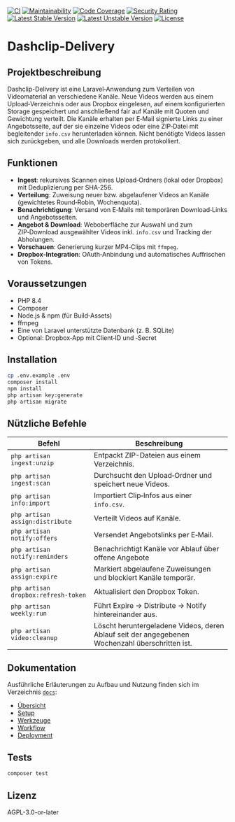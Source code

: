 [![CI](https://github.com/N3XT0R/dashclip-delivery/actions/workflows/ci.yml/badge.svg)](https://github.com/N3XT0R/dashclip-delivery/actions/workflows/ci.yml)
[![Maintainability](https://qlty.sh/gh/N3XT0R/projects/dashclip-delivery/maintainability.svg)](https://qlty.sh/gh/N3XT0R/projects/dashclip-delivery)
[![Code Coverage](https://qlty.sh/gh/N3XT0R/projects/dashclip-delivery/coverage.svg)](https://qlty.sh/gh/N3XT0R/projects/dashclip-delivery)
[![Security Rating](https://sonarcloud.io/api/project_badges/measure?project=N3XT0R_dashclip-delivery&metric=security_rating)](https://sonarcloud.io/summary/new_code?id=N3XT0R_dashclip-delivery)
[![Latest Stable Version](https://poser.pugx.org/n3xt0r/dashclip-delivery/v/stable)](https://packagist.org/packages/n3xt0r/dashclip-delivery)
[![Latest Unstable Version](https://poser.pugx.org/n3xt0r/dashclip-delivery/v/unstable)](https://packagist.org/packages/n3xt0r/dashclip-delivery)
[![License](https://poser.pugx.org/n3xt0r/dashclip-delivery/license)](https://packagist.org/packages/n3xt0r/dashclip-delivery)

# Dashclip-Delivery

## Projektbeschreibung

Dashclip-Delivery ist eine Laravel‑Anwendung zum Verteilen von Videomaterial an verschiedene Kanäle. Neue Videos werden
aus
einem Upload‑Verzeichnis oder aus Dropbox eingelesen, auf einem konfigurierten Storage gespeichert und anschließend fair
auf Kanäle mit Quoten und Gewichtung verteilt. Die Kanäle erhalten per E‑Mail signierte Links zu einer Angebotsseite,
auf der sie einzelne Videos oder eine ZIP‑Datei mit begleitender `info.csv` herunterladen können. Nicht benötigte Videos
lassen sich zurückgeben, und alle Downloads werden protokolliert.

## Funktionen

- **Ingest**: rekursives Scannen eines Upload‑Ordners (lokal oder Dropbox) mit Deduplizierung per SHA‑256.
- **Verteilung**: Zuweisung neuer bzw. abgelaufener Videos an Kanäle (gewichtetes Round‑Robin, Wochenquota).
- **Benachrichtigung**: Versand von E‑Mails mit temporären Download‑Links und Angebotsseiten.
- **Angebot & Download**: Weboberfläche zur Auswahl und zum ZIP‑Download ausgewählter Videos inkl. `info.csv` und
  Tracking der Abholungen.
- **Vorschauen**: Generierung kurzer MP4‑Clips mit `ffmpeg`.
- **Dropbox‑Integration**: OAuth‑Anbindung und automatisches Auffrischen von Tokens.

## Voraussetzungen

- PHP 8.4
- Composer
- Node.js & npm (für Build‑Assets)
- ffmpeg
- Eine von Laravel unterstützte Datenbank (z. B. SQLite)
- Optional: Dropbox‑App mit Client‑ID und ‑Secret

## Installation

```bash
cp .env.example .env
composer install
npm install
php artisan key:generate
php artisan migrate
```

## Nützliche Befehle

| Befehl                              | Beschreibung                                                                                    |
|-------------------------------------|-------------------------------------------------------------------------------------------------|
| `php artisan ingest:unzip`          | Entpackt ZIP-Dateien aus einem Verzeichnis.                                                     |
| `php artisan ingest:scan`           | Durchsucht den Upload‑Ordner und speichert neue Videos.                                         |
| `php artisan info:import`           | Importiert Clip‑Infos aus einer `info.csv`.                                                     |
| `php artisan assign:distribute`     | Verteilt Videos auf Kanäle.                                                                     |
| `php artisan notify:offers`         | Versendet Angebotslinks per E‑Mail.                                                             |
| `php artisan notify:reminders`      | Benachrichtigt Kanäle vor Ablauf über offene Angebote                                           |                         
| `php artisan assign:expire`         | Markiert abgelaufene Zuweisungen und blockiert Kanäle temporär.                                 |
| `php artisan dropbox:refresh-token` | Aktualisiert den Dropbox Token.                                                                 |
| `php artisan weekly:run`            | Führt Expire → Distribute → Notify hintereinander aus.                                          |
| `php artisan video:cleanup`         | Löscht heruntergeladene Videos, deren Ablauf seit der angegebenen Wochenzahl überschritten ist. |

## Dokumentation

Ausführliche Erläuterungen zu Aufbau und Nutzung finden sich im Verzeichnis [`docs`](docs):

- [Übersicht](docs/README.md)
- [Setup](docs/setup.md)
- [Werkzeuge](docs/tool.md)
- [Workflow](docs/workflow.md)
- [Deployment](docs/deployment.md)

## Tests

```bash
composer test
```

## Lizenz

AGPL-3.0-or-later
